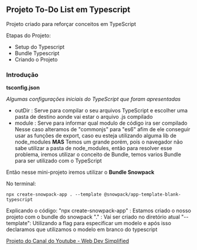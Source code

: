 ## Projeto To-Do List em Typescript

Projeto criado para reforçar conceitos em TypeScript

Etapas do Projeto:

- Setup do Typescript
- Bundle Typescript
- Criando o Projeto

### Introdução

**tsconfig.json**

*Algumas configurações iniciais do TypeScript que foram apresentadas*

- outDir : Serve para compilar o seu arquivos TypeScript e escolher uma pasta de destino aonde vai estar o arquivo .js compilado
- module : Serve para informar qual modulo de código ira ser compilado
    Nesse caso alteramos de "commonjs" para "es6" afim de ele conseguir usar as funções de export, caso eu esteja utilizando alguma lib de node_modules
**MAS**
Temos um grande porém, pois o navegador não sabe utilizar a pasta de node_modules, então para resolver esse problema, iremos utilizar o conceito de Bundle, temos varios Bundle para ser utilizado com o TypeScript

Então nesse mini-projeto iremos utilizar o **Bundle Snowpack**

No terminal:
```
npx create-snowpack-app . --template @snowpack/app-template-blank-typescript
``` 
Explicando o código:
"npx create-snowpack-app" : Estamos criado o nosso projeto com o bundle do snowpack
"." : Vai ser criado no diretório atual
"--template": Utilizando a flag para especificar um modelo e após isso declaramos que utilizamos o modelo em branco do typescript





[Projeto do Canal do Youtube - Web Dev Simplified](https://www.youtube.com/watch?v=jBmrduvKl5w)

